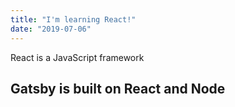 ```yaml
---
title: "I'm learning React!"
date: "2019-07-06"
---
```


React is a JavaScript framework

## Gatsby is built on React and Node